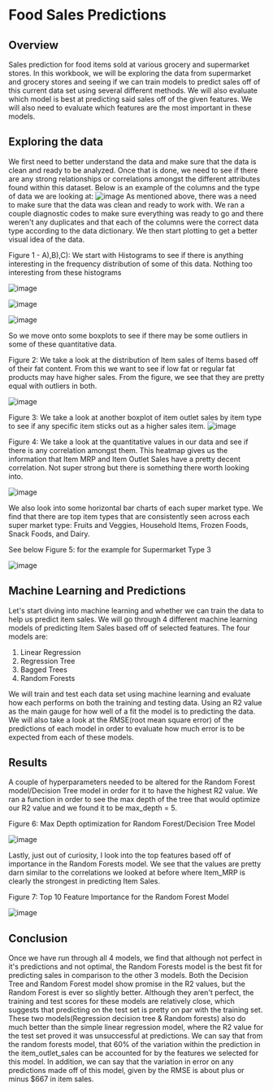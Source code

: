 # Food Sales Predictions
## Overview
Sales prediction for food items sold at various grocery and supermarket stores. 
In this workbook, we will be exploring the data from supermarket and grocery stores and seeing if we can train models to predict sales off of this current data set using several different methods. We will also evaluate which model is best at predicting said sales off of the given features. We will also need to evaluate which features are the most important in these models. 

## Exploring the data
We first need to better understand the data and make sure that the data is clean and ready to be analyzed. Once that is done, we need to see if there are 
any strong relationships or correlations amongst the different attributes found within this dataset. 
Below is an example of the columns and the type of data we are looking at:
![image](https://user-images.githubusercontent.com/89652123/136720728-5fded79e-7588-417e-a575-f4228af265dc.png)
As mentioned above, there was a need to make sure that the data was clean and ready to work with. 
We ran a couple diagnostic codes to make sure everything was ready to go and there weren't any duplicates and that each of the columns were the correct data type
according to the data dictionary. 
We then start plotting to get a better visual idea of the data.

Figure 1 - A),B),C): We start with Histograms to see if there is anything interesting in the frequency distribution of some of this data. 
Nothing too interesting from these histograms

![image](https://user-images.githubusercontent.com/89652123/136722025-617a0870-2995-4831-82e1-eb79c56b192e.png)

![image](https://user-images.githubusercontent.com/89652123/136722064-7ba705ed-1572-4ef9-b14d-e0e56cf595ff.png)

![image](https://user-images.githubusercontent.com/89652123/136722087-ffca4a85-2ca0-4b32-b90e-46cc16ad4bbe.png)

So we move onto some boxplots to see if there may be some outliers in some of these quantitative data.

Figure 2: We take a look at the distribution of Item sales of Items based off of their fat content. From this we want to see if 
low fat or regular fat products may have higher sales. From the figure, we see that they are pretty equal with outliers in both. 

![image](https://user-images.githubusercontent.com/89652123/136721006-3582bdba-c195-458c-9118-44d704bdc787.png)

Figure 3: We take a look at another boxplot of item outlet sales by item type to see if any specific item sticks out as a higher sales item. 
![image](https://user-images.githubusercontent.com/89652123/136721068-abd10c2d-8a4f-4fd7-88bd-b265aec4d10b.png)


Figure 4: We take a look at the quantitative values in our data and see if there is any correlation amongst them. 
This heatmap gives us the information that Item MRP and Item Outlet Sales have a pretty decent correlation. Not super strong but 
there is something there worth looking into. 

![image](https://user-images.githubusercontent.com/89652123/136721167-8e1ea61f-7eb7-4abc-85f9-66b79d8f9cf4.png)

We also look into some horizontal bar charts of each super market type. We find that there are top item types that are consistently seen
across each super market type: Fruits and Veggies, Household Items, Frozen Foods, Snack Foods, and Dairy. 

See below Figure 5: for the example for Supermarket Type 3

![image](https://user-images.githubusercontent.com/89652123/136721315-64e6338a-f12a-4d6a-8b29-8c57966997e3.png)


## Machine Learning and Predictions
Let's start diving into machine learning and whether we can train the data to help us predict item sales. 
We will go through 4 different machine learning models of predicting Item Sales based off of selected features. 
The four models are: 
1) Linear Regression
2) Regression Tree
3) Bagged Trees
4) Random Forests

We will train and test each data set using machine learning and evaluate how each performs on both the training and testing data. 
Using an R2 value as the main gauge for how well of a fit the model is to predicting the data. 
We will also take a look at the RMSE(root mean square error) of the predictions of each model in order to evaluate how much 
error is to be expected from each of these models.  

## Results 

A couple of hyperparameters needed to be altered for the Random Forest model/Decision Tree model in order for it to have the highest R2 value. 
We ran a function in order to see the max depth of the tree that would optimize our R2 value and we found it to be max_depth = 5. 

Figure 6: Max Depth optimization for Random Forest/Decision Tree Model 

![image](https://user-images.githubusercontent.com/89652123/136722850-51052382-c9e4-4872-828d-10008a611b77.png)

Lastly, just out of curiosity, I look into the top features based off of importance in the Random Forests model. 
We see that the values are pretty darn similar to the correlations we looked at before where Item_MRP is clearly the strongest
in predicting Item Sales. 

Figure 7: Top 10 Feature Importance for the Random Forest Model

![image](https://user-images.githubusercontent.com/89652123/136722967-275032f4-70e4-4482-bebb-8eb9eca51c69.png)


## Conclusion

Once we have run through all 4 models, we find that although not perfect in it's predictions and not optimal, the Random Forests model is the best 
fit for predicting sales in comparison to the other 3 models. Both the Decision Tree and Random Forest model show promise in the R2 values, but the Random Forest is 
ever so slightly better. Although they aren't perfect, the training and test scores for these models are relatively close, which suggests that predicting on the
test set is pretty on par with the training set. These two models(Regression decision tree & Random forests) also do much better than the simple linear regression model, 
where the R2 value for the test set proved it was unsuccessful at predictions. We can say that from the random forests model, that 60% of the variation within
the prediction in the item_outlet_sales can be accounted for by the features we selected for this model. 
In addition, we can say that the variation in error on any predictions made off of this model, given by the RMSE is about plus or minus $667 in item sales. 



